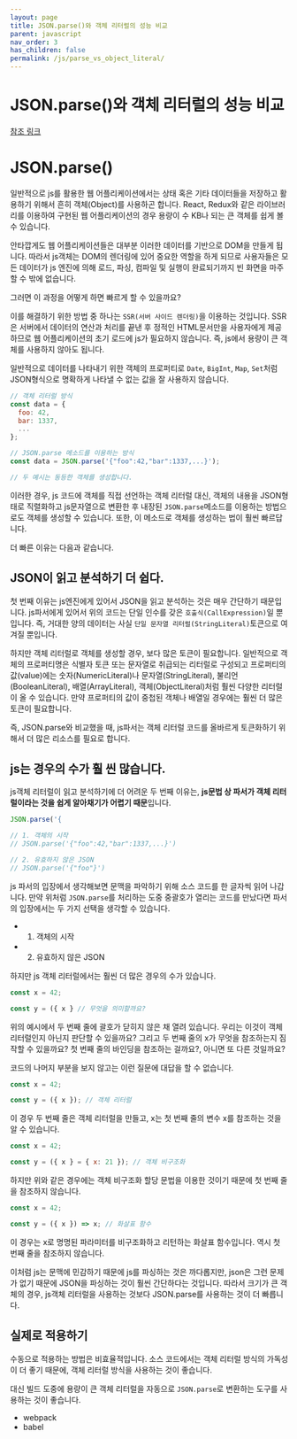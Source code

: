 ```yaml
---
layout: page
title: JSON.parse()와 객체 리터럴의 성능 비교
parent: javascript
nav_order: 3
has_children: false
permalink: /js/parse_vs_object_literal/
---
```


# JSON.parse()와 객체 리터럴의 성능 비교
[참조 링크](https://wormwlrm.github.io/2019/12/04/Why-JSON-parse-is-faster-than-object-literal.html)

# JSON.parse()
일반적으로 js를 활용한 웹 어플리케이션에서는 상태 혹은 기타 데이터들을 저장하고 활용하기 위해서 흔히 객체(Object)를 사용하곤 합니다. React, Redux와 같은 라이브러리를 이용하여 구현된 웹 어플리케이션의 경우 용량이 수 KB나 되는 큰 객체를 쉽게 볼 수 있습니다.

안타깝게도 웹 어플리케이션들은 대부분 이러한 데이터를 기반으로 DOM을 만들게 됩니다. 따라서 js객체는 DOM의 렌더링에 있어 중요한 역할을 하게 되므로 사용자들은 모든 데이터가 js 엔진에 의해 로드, 파싱, 컴파일 및 실행이 완료되기까지 빈 화면을 마주할 수 밖에 없습니다.

그러면 이 과정을 어떻게 하면 빠르게 할 수 있을까요?

이를 해결하기 위한 방법 중 하나는 `SSR(서버 사이드 렌더링)`을 이용하는 것입니다. SSR은 서버에서 데이터의 연산과 처리를 끝낸 후 정적인 HTML문서만을 사용자에게 제공하므로 웹 어플리케이션의 초기 로드에 js가 필요하지 않습니다. 즉, js에서 용량이 큰 객체를 사용하지 않아도 됩니다.

일반적으로 데이터를 나타내기 위한 객체의 프로퍼티로 `Date`, `BigInt`, `Map`, `Set`처럼 JSON형식으로 명확하게 나타낼 수 없는 값을 잘 사용하지 않습니다.

``` javascript
// 객체 리터럴 방식
const data = {
  foo: 42,
  bar: 1337,
  ...
};

// JSON.parse 메소드를 이용하는 방식
const data = JSON.parse('{"foo":42,"bar":1337,...}');

// 두 예시는 동등한 객체를 생성합니다.
```
이러한 경우, js 코드에 객체를 직접 선언하는 객체 리터럴 대신, 객체의 내용을 JSON형태로 직렬화하고 js문자열으로 변환한 후 내장된 `JSON.parse`메소드를 이용하는 방법으로도 객체를 생성할 수 있습니다. 또한, 이 메소드로 객체를 생성하는 법이 훨씬 빠르답니다.

더 빠른 이유는 다음과 같습니다.

## JSON이 읽고 분석하기 더 쉽다.
첫 번째 이유는 js엔진에게 있어서 JSON을 읽고 분석하는 것은 매우 간단하기 때문입니다. js파서에게 있어서 위의 코드는 단일 인수를 갖은 `호출식(CallExpression)`일 뿐입니다. 즉, 거대한 양의 데이터는 사실 `단일 문자열 리터럴(StringLiteral)`토큰으로 여겨질 뿐입니다.

하지만 객체 리터럴로 객체를 생성할 경우, 보다 많은 토큰이 필요합니다. 일반적으로 객체의 프로퍼티명은 식별자 토큰 또는 문자열로 취급되는 리터럴로 구성되고 프로퍼티의 값(value)에는 숫자(NumericLiteral)나 문자열(StringLiteral), 불리언(BooleanLiteral), 배열(ArrayLiteral), 객체(ObjectLiteral)처럼 훨씬 다양한 리터럴이 올 수 있습니다. 만약 프로퍼티의 값이 중첩된 객체나 배열일 경우에는 훨씬 더 많은 토큰이 필요합니다.

즉, JSON.parse와 비교했을 때, js파서는 객체 리터럴 코드를 올바르게 토큰화하기 위해서 더 많은 리소스를 필요로 합니다.

## js는 경우의 수가 훨 씬 많습니다.
js객체 리터럴이 읽고 분석하기에 더 어려운 두 번째 이유는, **js문법 상 파서가 객체 리터럴이라는 것을 쉽게 알아채기가 어렵기 때문**입니다.

``` javascript
JSON.parse('{

// 1. 객체의 시작
// JSON.parse('{"foo":42,"bar":1337,...}')

// 2. 유효하지 않은 JSON
// JSON.parse('{"foo"}')
```

js 파서의 입장에서 생각해보면 문맥을 파악하기 위해 소스 코드를 한 글자씩 읽어 나갑니다. 만약 위처럼 `JSON.parse`를 처리하는 도중 중괄호가 열리는 코드를 만났다면 파서의 입장에서는 두 가지 선택을 생각할 수 있습니다.

- 1. 객체의 시작
- 2. 유효하지 않은 JSON

하지만 js 객체 리터럴에서는 훨씬 더 많은 경우의 수가 있습니다.

``` javascript
const x = 42;

const y = ({ x } // 무엇을 의미할까요?
```

위의 예시에서 두 번째 줄에 괄호가 닫히지 않은 채 열려 있습니다. 우리는 이것이 객체 리터럴인지 아닌지 판단할 수 있을까요? 그리고 두 번째 줄의 x가 무엇을 참조하는지 짐작할 수 있을까요? 첫 번째 줄의 바인딩을 참조하는 걸까요?, 아니면 또 다른 것일까요?

코드의 나머지 부분을 보지 않고는 이런 질문에 대답을 할 수 없습니다.
``` javascript
const x = 42;

const y = ({ x }); // 객체 리터럴
```
이 경우 두 번째 줄은 객체 리터럴을 만들고, x는 첫 번째 줄의 변수 x를 참조하는 것을 알 수 있습니다.

``` javascript
const x = 42;

const y = ({ x } = { x: 21 }); // 객체 비구조화
```
하지만 위와 같은 경우에는 객체 비구조화 할당 문법을 이용한 것이기 때문에 첫 번째 줄을 참조하지 않습니다.

``` javascript
const x = 42;

const y = ({ x }) => x; // 화살표 함수
```
이 경우는 x로 명명된 파라미터를 비구조화하고 리턴하는 화살표 함수입니다. 역시 첫 번째 줄을 참조하지 않습니다.

이처럼 js는 문맥에 민감하기 때문에 js를 파싱하는 것은 까다롭지만, json은 그런 문제가 없기 때문에 JSON을 파싱하는 것이 훨씬 간단하다는 것입니다. 따라서 크기가 큰 객체의 경우, js객체 리터럴을 사용하는 것보다 JSON.parse를 사용하는 것이 더 빠릅니다.

## 실제로 적용하기
수동으로 적용하는 방법은 비효율적입니다. 소스 코드에서는 객체 리터럴 방식의 가독성이 더 좋기 때문에, 객체 리터럴 방식을 사용하는 것이 좋습니다.

대신 빌드 도중에 용량이 큰 객체 리터럴을 자동으로 `JSON.parse`로 변환하는 도구를 사용하는 것이 좋습니다.
- webpack
- babel